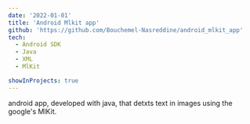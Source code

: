 ```yaml
---
date: '2022-01-01'
title: 'Android Mlkit app'
github: 'https://github.com/Bouchemel-Nasreddine/android_mlkit_app'
tech:
  - Android SDK
  - Java
  - XML
  - MlKit

showInProjects: true
---
```


android app, developed with java, that detxts text in images using the google's MlKit.
